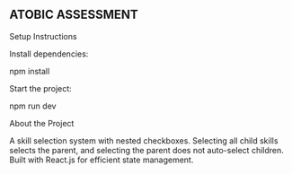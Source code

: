 ## ATOBIC ASSESSMENT

Setup Instructions

Install dependencies:

npm install

Start the project:

npm run dev

About the Project

A skill selection system with nested checkboxes. Selecting all child skills selects the parent, and selecting the parent does not auto-select children. Built with React.js for efficient state management.
